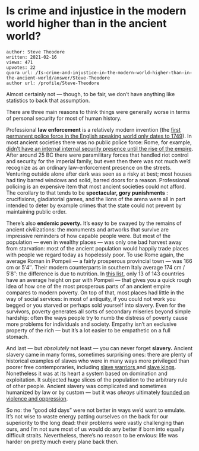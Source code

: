 # Is crime and injustice in the modern world higher than in the ancient world?

	author: Steve Theodore
	written: 2021-02-16
	views: 471
	upvotes: 22
	quora url: /Is-crime-and-injustice-in-the-modern-world-higher-than-in-the-ancient-world/answer/Steve-Theodore
	author url: /profile/Steve-Theodore


Almost certainly not — though, to be fair, we don’t have anything like statistics to back that assumption.

There are three main reasons to think things were generally worse in terms of personal security for most of human history.

Professional __law enforcement__  is a relatively modern invention (the [first permanent police force in the English speaking world only dates to 1749](https://en.wikipedia.org/wiki/Bow_Street_Runners)). In most ancient societies there was no public police force: Rome, for example, [didn’t have an internal internal security presence until the rise of the empire](https://www.quora.com/If-Roman-generals-were-forbidden-from-entering-Rome-how-was-Rome-guarded-from-internal-and-external-conflict/answer/Steve-Theodore?ch=10&share=ed5abe12&srid=zLvM). After around 25 BC there were paramilitary forces that handled riot control and security for the imperial family, but even then there was not much we’d recognize as an ordinary law-enforcement presence on the streets. Venturing outside alone after dark was seen as a risky at best; most houses had tiny barred windows and solid, barred doors for a reason. Professional policing is an expensive item that most ancient societies could not afford. The corollary to that tends to be __spectacular, gory punishments__ : crucifixions, gladiatorial games, and the lions of the arena were all in part intended to deter by example crimes that the state could not prevent by maintaining public order.

There’s also __endemic poverty.__ It’s easy to be swayed by the remains of ancient civilizations: the monuments and artworks that survive are impressive reminders of how capable people were. But most of the population — even in wealthy places — was only one bad harvest away from starvation: most of the ancient population would happily trade places with people we regard today as hopelessly poor. To use Rome again, the average Roman in Pompeii — a fairly prosperous provincial town — was 166 cm or 5′4″. Their modern counterparts in southern Italy average 174 cm / 5′8″: the difference is due to nutrition. In [this list](https://www.worlddata.info/average-bodyheight.php), only 13 of 143 countries have an average height on par with Pompeii — that gives you a quick rough idea of how one of the most prosperous parts of an ancient empire compares to modern poverty. On top of that, most places had little in the way of social services: in most of antiquity, if you could not work you begged or you starved or perhaps sold yourself into slavery. Even for the survivors, poverty generates all sorts of secondary miseries beyond simple hardship: often the ways people try to numb the distress of poverty cause more problems for individuals and society. Empathy isn’t an exclusive property of the rich — but it’s a lot easier to be empathetic on a full stomach.

And last — but _absolutely_ not least — you can never forget __slavery.__ Ancient slavery came in many forms, sometimes surprising ones: there are plenty of historical examples of slaves who were in many ways more privileged than poorer free contemporaries, including [slave warriors ](https://www.quora.com/What-would-the-economics-behind-a-class-caste-of-slave-soldiers-be/answer/Steve-Theodore?ch=10&share=f679e526&srid=zLvM)and [slave kings](https://www.quora.com/Was-there-any-slave-in-history-who-became-a-king/answer/Steve-Theodore?ch=10&share=00136c6c&srid=zLvM). Nonetheless it was at its heart a system based on domination and exploitation. It subjected huge slices of the population to the arbitrary rule of other people. Ancient slavery was complicated and sometimes humanized by law or by custom — but it was _always_ ultimately [founded on violence and oppression](https://www.quora.com/Could-Romans-do-whatever-they-want-with-their-slaves/answer/Steve-Theodore?ch=10&share=e5d83736&srid=zLvM).

So no: the “good old days” were not better in ways we’d want to emulate. It’s not wise to waste energy patting ourselves on the back for our superiority to the long dead: their problems were vastly challenging than ours, and I’m not sure most of us would do any better if born into equally difficult straits. Nevertheless, there’s no reason to be envious: life was harder on pretty much every plane back then.

